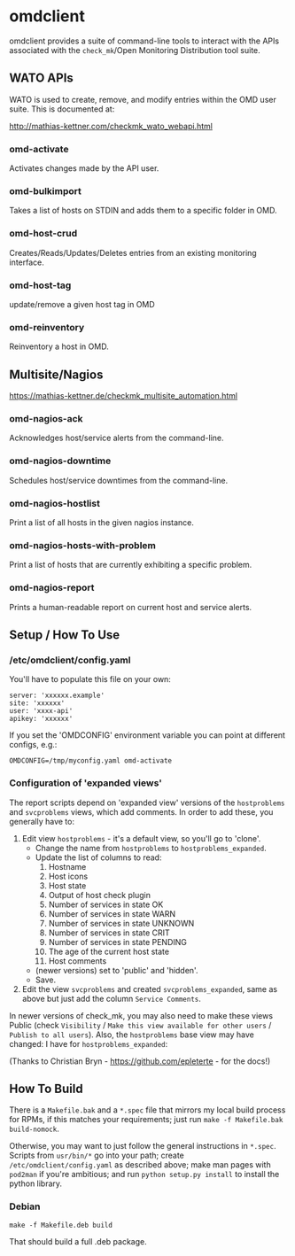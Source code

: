 # omdclient

omdclient provides a suite of command-line tools to interact with the APIs
associated with the `check_mk`/Open Monitoring Distribution tool suite.

## WATO APIs

WATO is used to create, remove, and modify entries within the OMD user
suite.  This is documented at:

<http://mathias-kettner.com/checkmk_wato_webapi.html>

### omd-activate

Activates changes made by the API user.

### omd-bulkimport

Takes a list of hosts on STDIN and adds them to a specific folder in OMD.

### omd-host-crud

Creates/Reads/Updates/Deletes entries from an existing monitoring
interface.

### omd-host-tag

update/remove a given host tag in OMD

### omd-reinventory

Reinventory a host in OMD.

## Multisite/Nagios

<https://mathias-kettner.de/checkmk_multisite_automation.html>

### omd-nagios-ack

Acknowledges host/service alerts from the command-line.

### omd-nagios-downtime

Schedules host/service downtimes from the command-line.

### omd-nagios-hostlist

Print a list of all hosts in the given nagios instance.

### omd-nagios-hosts-with-problem

Print a list of hosts that are currently exhibiting a specific problem.

### omd-nagios-report

Prints a human-readable report on current host and service alerts.

## Setup / How To Use

### /etc/omdclient/config.yaml

You'll have to populate this file on your own:

    server: 'xxxxxx.example'
    site: 'xxxxxx'
    user: 'xxxx-api'
    apikey: 'xxxxxx'

If you set the 'OMDCONFIG' environment variable you can point at different
configs, e.g.:

    OMDCONFIG=/tmp/myconfig.yaml omd-activate

### Configuration of 'expanded views'

The report scripts depend on 'expanded view' versions of the
`hostproblems` and `svcproblems` views, which add comments.  In order to
add these, you generally have to:

1.  Edit view `hostproblems` - it's a default view, so you'll go to 'clone'.
    * Change the name from `hostproblems` to `hostproblems_expanded`.
    * Update the list of columns to read:
        1. Hostname
        2. Host icons
        3. Host state
        4. Output of host check plugin
        5. Number of services in state OK
        6. Number of services in state WARN
        7. Number of services in state UNKNOWN
        8. Number of services in state CRIT
        9. Number of services in state PENDING
        10. The age of the current host state
        11. Host comments
    * (newer versions) set to 'public' and 'hidden'.
    * Save.
2.  Edit the view `svcproblems` and created `svcproblems_expanded`, same
    as above but just add the column `Service Comments`.

In newer versions of check\_mk, you may also need to make these views
Public (check `Visibility` / `Make this view available for other users` /
`Publish to all users`).  Also, the `hostproblems` base view may have
changed: I have for `hostproblems_expanded`:

(Thanks to Christian Bryn - https://github.com/epleterte - for the docs!)

## How To Build

There is a `Makefile.bak` and a `*.spec` file that mirrors my local build
process for RPMs, if this matches your requirements; just run
`make -f Makefile.bak build-nomock`.

Otherwise, you may want to just follow the general instructions
in `*.spec`.  Scripts from `usr/bin/*` go into your path; create
`/etc/omdclient/config.yaml` as described above; make man pages with
`pod2man` if you're ambitious; and run `python setup.py install` to
install the python library.

### Debian

    make -f Makefile.deb build

That should build a full .deb package.
